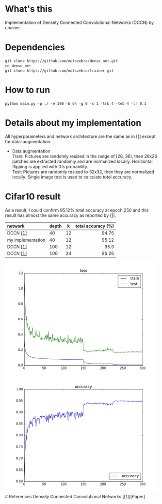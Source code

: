 # What's this
Implementation of Densely Connected Convolutional Networks (DCCN) by chainer  

# Dependencies

    git clone https://github.com/nutszebra/dense_net.git
    cd dense_net
    git clone https://github.com/nutszebra/trainer.git

# How to run
    python main.py -p ./ -e 300 -b 64 -g 0 -s 1 -trb 4 -teb 4 -lr 0.1

# Details about my implementation
All hyperparameters and network architecture are the same as in [[1]][Paper] except for data-augmentation.  
* Data augmentation  
Train: Pictures are randomly resized in the range of [28, 36], then 26x26 patches are extracted randomly and are normalized locally. Horizontal flipping is applied with 0.5 probability.  
Test: Pictures are randomly resized to 32x32, then they are normalized locally. Single image test is used to calculate total accuracy.  

# Cifar10 result
As a result, I could confirm 95.12% total accuracy at epoch 250 and this result has almost the same accuracy as reported by [[1]][Paper].  

| network           | depth | k  | total accuracy (%) |
|:------------------|-------|----|-------------------:|
| DCCN [[1]][Paper] | 40    | 12 | 94.76              |
| my implementation | 40    | 12 | 95.12              |
| DCCN [[1]][Paper] | 100   | 12 | 95.9               |
| DCCN [[1]][Paper] | 100   | 24 | 96.26              |

<img src="https://github.com/nutszebra/dense_net/blob/master/loss.jpg" alt="loss" title="loss">
<img src="https://github.com/nutszebra/dense_net/blob/master/accuracy.jpg" alt="total accuracy" title="total accuracy">
# References
Densely Connected Convolutional Networks [[1]][Paper]

[paper]: https://arxiv.org/abs/1608.06993 "Paper"
